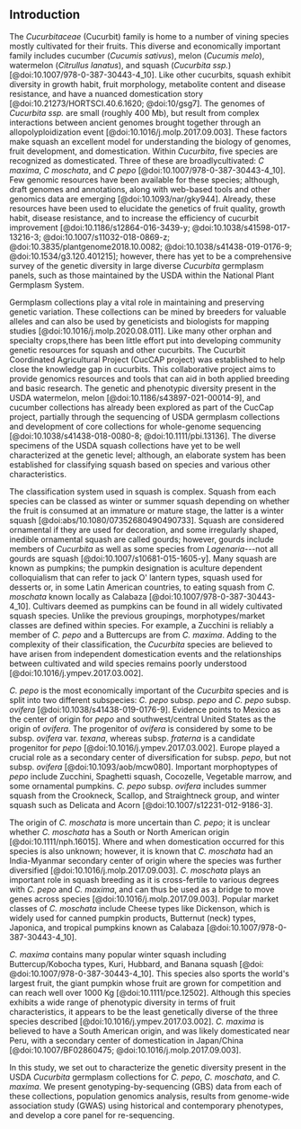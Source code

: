 ## Introduction

The *Cucurbitaceae* (Cucurbit) family is home to a number of vining species 
mostly cultivated for their fruits. 
This diverse and economically important family includes cucumber (*Cucumis sativus*), melon (*Cucumis melo*), watermelon (*Citrullus lanatus*), and squash (*Cucurbita ssp.*)[@doi:10.1007/978-0-387-30443-4_10]. 
Like other cucurbits, squash exhibit diversity in growth habit, fruit morphology, metabolite content and disease resistance, and have a nuanced domestication story [@doi:10.21273/HORTSCI.40.6.1620; @doi:10/gsg7]. 
The genomes of *Cucurbita ssp.* are small (roughly 400 Mb), but result from complex interactions between ancient genomes brought together through an allopolyploidization event [@doi:10.1016/j.molp.2017.09.003]. 
These factors make squash an excellent model for understanding the biology of genomes, fruit development, and domestication.
Within *Cucurbita*, five species are recognized as domesticated. 
Three of these are broadlycultivated: *C maxima*, *C moschata*, and *C pepo* [@doi:10.1007/978-0-387-30443-4_10]. 
Few genomic resources have been available for these species; although, draft genomes and annotations, along with  web-based tools and other genomics data are emerging [@doi:10.1093/nar/gky944]. 
Already, these resources have been used to elucidate the genetics of fruit quality, growth habit, disease resistance, and to increase the efficiency of cucurbit improvement [@doi:10.1186/s12864-016-3439-y; @doi:10.1038/s41598-017-13216-3; @doi:10.1007/s11032-018-0869-z; @doi:10.3835/plantgenome2018.10.0082; @doi:10.1038/s41438-019-0176-9; @doi:10.1534/g3.120.401215]; however, there has yet to be a comprehensive survey of the genetic diversity in large diverse *Cucurbita* germplasm panels, such as those maintained by the USDA within the National Plant Germplasm System.

Germplasm collections play a vital role in maintaining and preserving genetic variation. 
These collections can be mined by breeders for valuable alleles and can also be used by geneticists and biologists for mapping studies [@doi:10.1016/j.molp.2020.08.011]. 
Like many other orphan and specialty crops,there has been little effort put into developing community genetic
resources for squash and other cucurbits.
The Cucurbit Coordinated Agricultural Project (CucCAP project) was established to help close the knowledge gap in cucurbits. 
This collaborative project aims to provide genomics resources and tools that can aid in both applied breeding and basic research. 
The genetic and phenotypic diversity present in the USDA watermelon, melon [@doi:10.1186/s43897-021-00014-9], and cucumber collections has already been explored as part of the CucCap project, partially through the sequencing of USDA germplasm collections and development of core collections for whole-genome sequencing [@doi:10.1038/s41438-018-0080-8; @doi:10.1111/pbi.13136].
The diverse specimens of the USDA squash collections have yet to be well characterized at the genetic level; 
although, an elaborate system has been established for classifying squash based
on species and various other characteristics.
	
The classification system used in squash is complex. 
Squash from each species can be classed as winter or summer squash depending on whether the fruit is consumed at an immature or mature stage, the latter is a winter squash [@doi:abs/10.1080/07352680490490733]. 
Squash are considered ornamental if they are used for decoration, and some irregularly shaped, inedible ornamental squash are called gourds; however, gourds include members of *Cucurbita* as well as some species from *Lagenaria*---not all gourds are squash [@doi:10.1007/s10681-015-1605-y]. 
Many squash are known as pumpkins; the pumpkin designation is aculture dependent colloquialism that can refer to jack O' lantern types, squash used for desserts or, in some Latin American countries, to eating squash from *C. moschata* known locally as Calabaza [@doi:10.1007/978-0-387-30443-4_10]. 
Cultivars deemed as pumpkins can be found in all widely cultivated squash species. 
Unlike the previous groupings, morphotypes/market classes are defined within species.
For example, a Zucchini is reliably a member of *C. pepo* and a Buttercups are from *C. maxima*. 
Adding to the complexity of their classification, the *Cucurbita* species are believed to have arisen from independent domestication events and the relationships between cultivated and wild species remains poorly understood [@doi:10.1016/j.ympev.2017.03.002].
	
*C. pepo* is the most economically important of the *Cucurbita* species and is split into two different subspecies: *C. pepo* subsp. *pepo* and *C. pepo* subsp. *ovifera* [@doi:10.1038/s41438-019-0176-9]. 
Evidence points to Mexico as the center of origin for *pepo* and southwest/central United States as the origin of *ovifera*. The progenitor of *ovifera* is considered by some to be subsp. *ovifera* var. *texana*, whereas subsp. *fraterna* is a candidate progenitor for *pepo* [@doi:10.1016/j.ympev.2017.03.002]. 
Europe played a crucial role as a secondary center of diversification for subsp. *pepo*, but not subsp. *ovifera* [@doi:10.1093/aob/mcw080]. 
Important morphoptypes of *pepo* include  Zucchini, Spaghetti squash, Cocozelle, Vegetable marrow, and some ornamental pumpkins.
 *C. pepo* subsp. *ovifera* includes summer squash from the Crookneck, Scallop, and Straightneck group, and winter squash such as Delicata and Acorn [@doi:10.1007/s12231-012-9186-3]. 
	
The origin of *C. moschata* is more uncertain than *C. pepo*; it is unclear whether *C. moschata* has a South or North American origin [@doi:10.1111/nph.16015]. 
Where and when domestication occurred for this species is also unknown; however, it is known that *C. moschata* had an India-Myanmar secondary center of origin where the species was further diversified [@doi:10.1016/j.molp.2017.09.003]. 
*C. moschata* plays an important role in squash breeding as it is cross-fertile to various degrees with *C. pepo* and *C. maxima*, and can thus be used as a bridge to move genes across species [@doi:10.1016/j.molp.2017.09.003]. 
Popular market classes of *C. moschata* include Cheese types like Dickenson, which is widely used 
for canned pumpkin products, Butternut (neck) types, Japonica, and tropical pumpkins known as Calabaza [@doi:10.1007/978-0-387-30443-4_10].
	
*C. maxima* contains many popular winter squash including Buttercup/Kobocha types, Kuri, Hubbard, and Banana squash [@doi: @doi:10.1007/978-0-387-30443-4_10]. 
This species also sports the world's largest fruit, the giant pumpkin whose fruit are grown for competition and can reach well over 1000 Kg [@doi:10.1111/pce.12502]. 
Although this species exhibits a wide range of phenotypic diversity in terms of fruit characteristics, it appears to be the least genetically diverse of the three species described [@doi:10.1016/j.ympev.2017.03.002].
 *C. maxima* is believed to have a South American origin, and was likely domesticated near Peru, with a secondary center of domestication in Japan/China [@doi:10.1007/BF02860475; @doi:10.1016/j.molp.2017.09.003].

 In this study, we set out to characterize the genetic diversity present in the USDA *Cucurbita* germplasm collections for *C. pepo*, *C. moschata*, and *C. maxima*. 
We present genotyping-by-sequencing (GBS) data from each of these collections, population genomics analysis, results from genome-wide association study (GWAS) using historical and contemporary phenotypes, and develop a core panel for re-sequencing.
